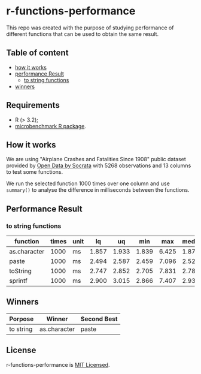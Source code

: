 # r-functions-performance

This repo was created with the purpose of studying performance of different functions that can be used to obtain the same result.

## Table of content
* [how it works](#how-it-works)
* [performance Result](#performance-result)
  * [to string functions](#to-string-functions)
* [winners](#winners)

## Requirements

- R (> 3.2);
- [microbenchmark R package](https://github.com/joshuaulrich/microbenchmark/).

## How it works

We are using "Airplane Crashes and Fatalities Since 1908" public dataset provided by [Open Data by Socrata](https://opendata.socrata.com/Government/Airplane-Crashes-and-Fatalities-Since-1908/q2te-8cvq) with 5268 observations and 13 columns to test some functions.

We run the selected function 1000 times over one column and use `summary()` to analyse the difference in milliseconds between the functions.

## Performance Result

### to string functions

function | times | unit | lq | uq | min | max | median | avg
--- | --- | --- | --- | --- | --- | --- | --- | ---
as.character | 1000 | ms | 1.857 | 1.933 | 1.839 | 6.425 | 1.878 | 2.009
paste | 1000 | ms | 2.494 | 2.587 | 2.459 |  7.096 | 2.524 | 2.652
toString | 1000 | ms | 2.747 | 2.852 | 2.705 |  7.831 | 2.782 | 2.896
sprintf | 1000 | ms | 2.900 | 3.015 | 2.866 |  7.407 | 2.936 | 3.045

## Winners

Porpose | Winner | Second Best
--- | --- | ---
to string | as.character | paste

## License

r-functions-performance is [MIT Licensed](LICENSE).
